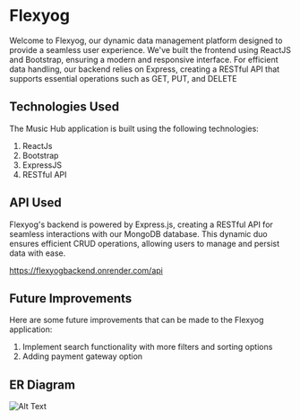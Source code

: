 
# Flexyog


Welcome to Flexyog, our dynamic data management platform designed to provide a seamless user experience. We've built the frontend using ReactJS and Bootstrap, ensuring a modern and responsive interface. For efficient data handling, our backend relies on Express, creating a RESTful API that supports essential operations such as GET, PUT, and DELETE


## Technologies Used 

The Music Hub application is built using the following technologies:

1) ReactJs
2) Bootstrap
3) ExpressJS
4)  RESTful API
## API Used

Flexyog's backend is powered by Express.js, creating a RESTful API for seamless interactions with our MongoDB database. This dynamic duo ensures efficient CRUD operations, allowing users to manage and persist data with ease.

https://flexyogbackend.onrender.com/api
## Future Improvements

Here are some future improvements that can be made to the Flexyog application:

1) Implement search functionality with more filters and sorting options
2) Adding payment gateway option


## ER Diagram

![Alt Text](https://github.com/sarthak-subhash-joshi/FlexMoneyAssignmentFrontend/assets/123321862/5b60d788-5442-4d72-9658-7a083a40dd49)
 










